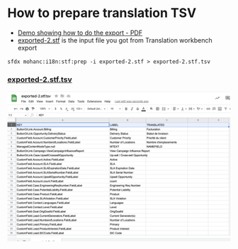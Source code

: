 # How to prepare translation TSV 
- [Demo showing how to do the export - PDF](img/exportSTF.pdf)
- [exported-2.stf](img/exported-2.stf) is the input file you got from Translation workbench export
```
sfdx mohanc:i18n:stf:prep -i exported-2.stf > exported-2.stf.tsv
```

### [exported-2.stf.tsv](img/exported-2.stf.tsv)
![exported-2.stf.tsv](img/exported-2.stf.tsv.png) 



